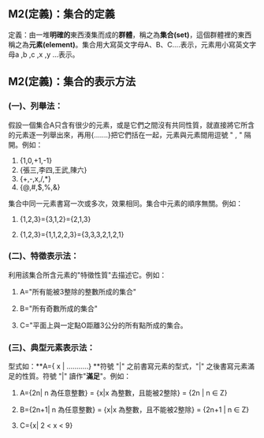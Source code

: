 ## M2\(定義\)：集合的定義

定義：由一堆**明確的**東西湊集而成的**群體**，稱之為**集合\(set\)**，這個群體裡的東西稱之為**元素\(element\)**。集合用大寫英文字母A、B、C....表示，元素用小寫英文字母a ,b ,c ,x ,y ...表示。

## M2\(定義\)：集合的表示方法

### \(一\)、**列舉法：**

假設一個集合A只含有很少的元素，或是它們之間沒有共同性質，就直接將它所含的元素逐一列舉出來，再用{.......}把它們括在一起，元素與元素間用逗號  "  ,  "  隔開。例如：

1. {1,0,+1,-1}
2. {張三,李四,王武,陳六}
3. {+,-,x,/,\*}
4. {@,\#,$,%,&}

集合中同一元素書寫一次或多次，效果相同。集合中元素的順序無關。例如：

1. {1,2,3}={3,1,2}={2,1,3}

2. {1,2,3}={1,1,2,2,3}={3,3,3,2,1,2,1}

### \(二\)、特徵表示法：

利用該集合所含元素的"特徵性質"去描述它。例如：

1. A="所有能被3整除的整數所成的集合"

2. B="所有奇數所成的集合"

3. C="平面上與一定點O距離3公分的所有點所成的集合。

### \(三\)、典型元素表示法：

型式如：**A={ x \| ...........} **符號  "\|" 之前書寫元素的型式，"\|" 之後書寫元素滿足的性質。符號 "\|" 讀作"**滿足**"。例如：

1. A={2n\| n 為任意整數} = {x\|x 為整數，且能被2整除} = {2n \| n  ∈ Z}

2. B={2n+1\| n 為任意整數} = {x\|x 為整數，且不能被2整除} = {2n+1 \| n  ∈ Z}

3. C={x\| 2 &lt; x &lt; 9}

### 



